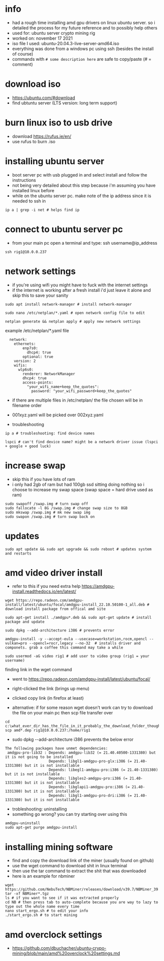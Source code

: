 # info
- had a rough time installing amd gpu drivers on linux ubuntu server. so i detailed the process for my future reference and to possibly help others
- used for: ubuntu server crypto mining rig
- worked on: november 17 2021
- iso file I used: ubuntu-20.04.3-live-server-amd64.iso
- everything was done from a windows pc using ssh (besides the install of course)
- commands with ```# some description here``` are safe to copy/paste (# = comment)

# download iso
- https://ubuntu.com/#download
- find ubtuntu server (LTS version: long term support)

# burn linux iso to usb drive
- download https://rufus.ie/en/
- use rufus to burn .iso

# installing ubuntu server
- boot server pc with usb plugged in and select install and follow the instructions
- not being very detailed about this step because i'm assuming you have installed linux before
- while on the ubuntu server pc. make note of the ip address since it is needed to ssh in
```
ip a | grep -i net # helps find ip
```

# connect to ubuntu server pc
- from your main pc open a terminal and type: ssh username@ip_address
```
ssh rig1@10.0.0.237
```

# network settings
- if you're using wifi you might have to fuck with the internet settings
- if the internet is working after a fresh install i'd just leave it alone and skip this to save your sanity

```
sudo apt install network-manager # install network-manager
```
```
sudo nano /etc/netplan/*.yaml # open network config file to edit
```
```
netplan generate && netplan apply # apply new network settings
```

example /etc/netplan/*.yaml file
```
  network:
    ethernets:
        enp7s0:
          dhcp4: true
        optional: true
    version: 2
    wifis:
      wlp6s0:
        renderer: NetworkManager
        dhcp4: true
        access-points:
          "your_wifi_name+keep_the_quotes":
            password: "your_wifi_password+keep_the_quotes"   
```
- if there are multiple files in /etc/netplan/ the file chosen will be in filename order
- 001xyz.yaml will be picked over 002xyz.yaml

- troubleshooting
```
ip a # troubleshooting: find device names
```
```
lspci # can't find device name? might be a network driver issue (lspci + google + good luck)
```

# increase swap
- skip this if you have lots of ram
- i only had 2gb of ram but had 100gb ssd sitting doing nothing so i choose to increase my swap space (swap space = hard drive used as ram)
```
sudo swapoff /swap.img # turn swap off
sudo fallocate -l 8G /swap.img # change swap size to 8GB
sudo mkswap /swap.img # mk new swap img
sudo swapon /swap.img # turn swap back on
```

# updates
```
sudo apt update && sudo apt upgrade && sudo reboot # updates system and restarts
```

# amd video driver install
- refer to this if you need extra help https://amdgpu-install.readthedocs.io/en/latest/

```
wget https://repo.radeon.com/amdgpu-install/latest/ubuntu/focal/amdgpu-install_22.10.50100-1_all.deb # download install package from offical amd site
```
```
sudo apt-get install ./amdgpu*.deb && sudo apt-get update # install package and update
```
```
sudo dpkg --add-architecture i386 # prevents error
```
```
amdgpu-install -y --accept-eula --usecase=workstation,rocm,opencl --vulkan=pro --opencl=rocr,legacy --no-32  # installs driver and componets. grab a coffee this command may take a while
```
```
sudo usermod -aG video rig1 # add user to video group (rig1 = your username)
```
finding link in the wget command
- went to https://repo.radeon.com/amdgpu-install/latest/ubuntu/focal/
- right-clicked the link (brings up menu)
- clicked copy link (in firefox at least)

- alternative: if for some reason wget doesn't work can try to download the file on your main pc then scp file transfer over

```
cd c:\what_ever_dir_has_the_file_in_it_probably_the_download_folder_thought
scp amd*.dep rig1@10.0.0.237:/home/rig1
```

- sudo dpkg --add-architecture i386 prevents the below error
```
The following packages have unmet dependencies:
 amdgpu-pro-lib32 : Depends: amdgpu-lib32 (= 21.40.40500-1331380) but it is not going to be installed
                    Depends: libgl1-amdgpu-pro-glx:i386 (= 21.40-1331380) but it is not installable
                    Depends: libegl1-amdgpu-pro:i386 (= 21.40-1331380) but it is not installable
                    Depends: libgles2-amdgpu-pro:i386 (= 21.40-1331380) but it is not installable
                    Depends: libglapi1-amdgpu-pro:i386 (= 21.40-1331380) but it is not installable
                    Depends: libgl1-amdgpu-pro-dri:i386 (= 21.40-1331380) but it is not installable
```
- trobleshooting: uninstalling
- something go wrong? you can try starting over using this
```
amdgpu-uninstall
sudo apt-get purge amdgpu-install
```


# installing mining software
- find and copy the download link of the miner (usually found on github)
- use the wget command to download shit in linux terminal
- then use the tar command to extract the shit that was downloaded
- here is an example for nbminer

```
wget https://github.com/NebuTech/NBMiner/releases/download/v39.7/NBMiner_39.7_Linux.tgz
tar -xf NBMiner*.tgz
ls # if you want to see if it was extracted properly
cd NB # then press tab to auto-complete because you are way to lazy to type out the whole name every time
nano start_ergo.sh # to edit your info
./start_ergo.sh # to start mining
```

# amd overclock settings
- https://github.com/dbuchacher/ubuntu-crypo-mining/blob/main/amd%20overclock%20settings.md

